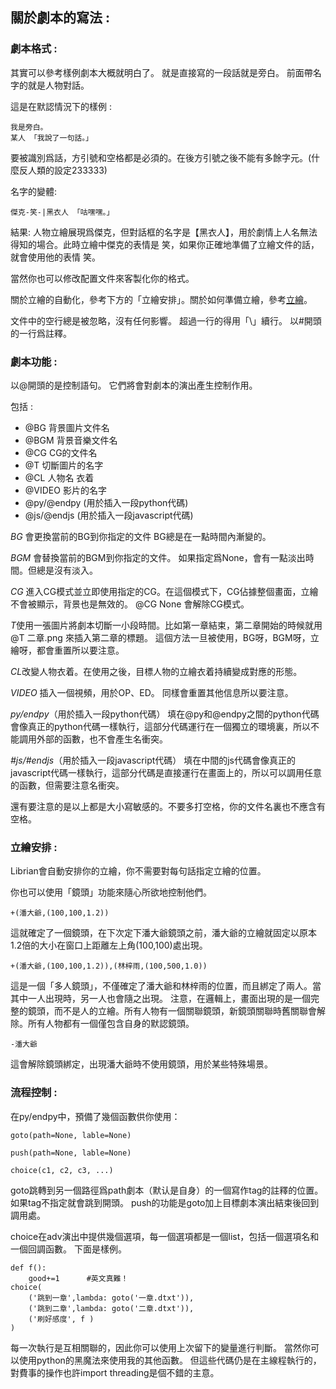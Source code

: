 ## 關於劇本的寫法 : 

### 劇本格式 : 

其實可以參考樣例劇本大概就明白了。
就是直接寫的一段話就是旁白。
前面帶名字的就是人物對話。

這是在默認情況下的樣例 :
    
    我是旁白。
    某人 「我說了一句話。」
    
要被識別爲話，方引號和空格都是必須的。在後方引號之後不能有多餘字元。(什麼反人類的設定233333)

名字的變體: 

    傑克-笑-|黑衣人 「咕嘿嘿。」
    
結果: 人物立繪展現爲傑克，但對話框的名字是【黑衣人】，用於劇情上人名無法得知的場合。此時立繪中傑克的表情是 笑，如果你正確地準備了立繪文件的話，就會使用他的表情 笑。

當然你也可以修改配置文件來客製化你的格式。

關於立繪的自動化，參考下方的「立繪安排」。關於如何準備立繪，參考[立繪](立繪.md)。

文件中的空行總是被忽略，沒有任何影響。
超過一行的得用「\」續行。
以#開頭的一行爲註釋。

### 劇本功能 : 

以@開頭的是控制語句。
它們將會對劇本的演出產生控制作用。

包括 : 
 - @BG 背景圖片文件名
 - @BGM 背景音樂文件名
 - @CG CG的文件名
 - @T 切斷圖片的名字
 - @CL 人物名 衣着
 - @VIDEO 影片的名字
 - @py/@endpy (用於插入一段python代碼) 
 - @js/@endjs (用於插入一段javascript代碼) 

*BG* 會更換當前的BG到你指定的文件
BG總是在一點時間內漸變的。

*BGM* 會替換當前的BGM到你指定的文件。
如果指定爲None，會有一點淡出時間。但總是沒有淡入。
 
*CG* 進入CG模式並立即使用指定的CG。在這個模式下，CG佔據整個畫面，立繪不會被顯示，背景也是無效的。
@CG None 會解除CG模式。

*T*使用一張圖片將劇本切斷一小段時間。比如第一章結束，第二章開始的時候就用 @T 二章.png 來插入第二章的標題。
這個方法一旦被使用，BG呀，BGM呀，立繪呀，都會重置所以要注意。

*CL*改變人物衣着。在使用之後，目標人物的立繪衣着持續變成對應的形態。

*VIDEO* 插入一個視頻，用於OP、ED。
同樣會重置其他信息所以要注意。

*py/endpy*（用於插入一段python代碼）
填在@py和@endpy之間的python代碼會像真正的python代碼一樣執行，這部分代碼運行在一個獨立的環境裏，所以不能調用外部的函數，也不會產生名衝突。

*#js/#endjs*（用於插入一段javascript代碼）
填在中間的js代碼會像真正的javascript代碼一樣執行，這部分代碼是直接運行在畫面上的，所以可以調用任意的函數，但需要注意名衝突。

還有要注意的是以上都是大小寫敏感的。不要多打空格，你的文件名裏也不應含有空格。

### 立繪安排 : 

Librian會自動安排你的立繪，你不需要對每句話指定立繪的位置。

你也可以使用「鏡頭」功能來隨心所欲地控制他們。

    +(潘大爺,(100,100,1.2))
    
這就確定了一個鏡頭，在下次定下潘大爺鏡頭之前，潘大爺的立繪就固定以原本1.2倍的大小在窗口上距離左上角(100,100)處出現。

    +(潘大爺,(100,100,1.2)),(林梓雨,(100,500,1.0))
    
這是一個「多人鏡頭」，不僅確定了潘大爺和林梓雨的位置，而且綁定了兩人。當其中一人出現時，另一人也會隨之出現。
注意，在邏輯上，畫面出現的是一個完整的鏡頭，而不是人的立繪。所有人物有一個關聯鏡頭，新鏡頭關聯時舊關聯會解除。所有人物都有一個僅包含自身的默認鏡頭。

    -潘大爺
    
這會解除鏡頭綁定，出現潘大爺時不使用鏡頭，用於某些特殊場景。

### 流程控制 : 

在py/endpy中，預備了幾個函數供你使用： 

    goto(path=None, lable=None)
  
    push(path=None, lable=None)
  
    choice(c1, c2, c3, ...)
    
goto跳轉到另一個路徑爲path劇本（默认是自身）的一個寫作tag的註釋的位置。如果tag不指定就會跳到開頭。
push的功能是goto加上目標劇本演出結束後回到調用處。

choice在adv演出中提供幾個選項，每一個選項都是一個list，包括一個選項名和一個回調函數。
下面是樣例。
    
    def f():
        good+=1      #英文真難！
    choice(
        ('跳到一章',lambda: goto('一章.dtxt')),
        ('跳到二章',lambda: goto('二章.dtxt')),
        ('刷好感度', f )
    )
    
每一次執行是互相關聯的，因此你可以使用上次留下的變量進行判斷。
當然你可以使用python的黑魔法來使用我的其他函數。
但這些代碼仍是在主線程執行的，對費事的操作也許import threading是個不錯的主意。

